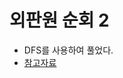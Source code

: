 # 외판원 순회 2

- DFS를 사용하여 풀었다.
- [참고자료](https://velog.io/@yanghl98/%EB%B0%B1%EC%A4%80-10971-%EC%99%B8%ED%8C%90%EC%9B%90-%EC%88%9C%ED%9A%8C-2-JAVA)
